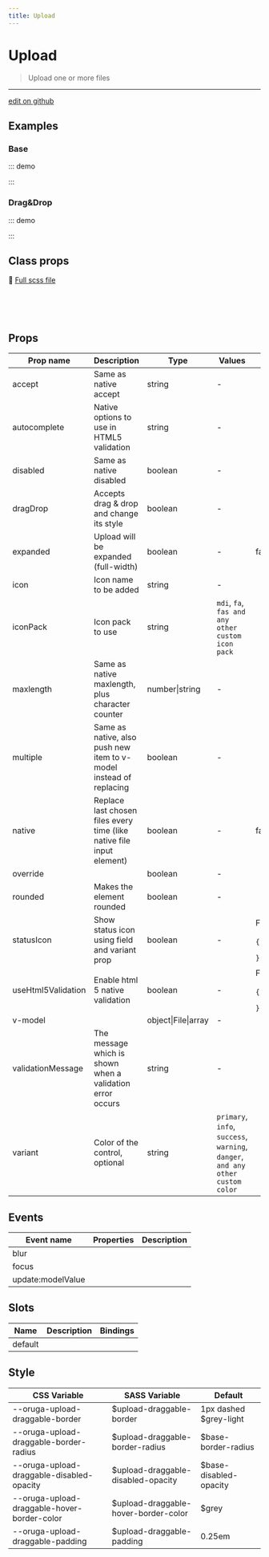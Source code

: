 ```yaml
---
title: Upload
---
```


# Upload

> Upload one or more files

> <CarbonAds />

---

<a href="https://github.com/oruga-ui/oruga/edit/develop/packages/docs/../oruga-next/src/components/upload/examples/Upload.md" class="docgen-edit-link">edit on github</a>

## Examples

### Base

::: demo
<template>
<o-field class="file">
<o-upload v-model="file">
<o-button tag="a" variant="primary">
<o-icon icon="upload"></o-icon>
<span>Click to upload</span>
</o-button>
</o-upload>
<span class="file-name" v-if="file">
{{ file.name }}
</span>
</o-field>
  
</template>

<script>
    export default {
        data() {
            return {
                file: null
            }
        }
    }
</script>

:::

### Drag&Drop

::: demo
<template>
<section>
<o-field>
<o-upload v-model="dropFiles"
                multiple
                drag-drop>
<section class="ex-center">
<p>
<o-icon
                            icon="upload"
                            size="is-large">
</o-icon>
</p>
<p>Drop your files here or click to upload</p>
</section>
</o-upload>
</o-field>

        <div class="tags">
            <span v-for="(file, index) in dropFiles"
                :key="index">
                {{file.name}}
                <o-button icon-left="times" size="small"
                    native-type="button"
                    @click="deleteDropFile(index)">
                </o-button>
            </span>
        </div>
    </section>

</template>

<script>
    export default {
        data() {
            return {
                dropFiles: []
            }
        },
        methods: {
            deleteDropFile(index) {
                this.dropFiles.splice(index, 1)
            }
        }
    }
</script>

<style>
.ex-center {
    text-align: center;
}
</style>

:::

## Class props

📄 [Full scss file](https://github.com/oruga-ui/oruga/blob/master/packages/oruga/src/scss/components/_upload.scss)

<br />

<br />
<br />

## Props

| Prop name          | Description                                                           | Type                | Values                                                                          | Default                                                                                                                                  |
| ------------------ | --------------------------------------------------------------------- | ------------------- | ------------------------------------------------------------------------------- | ---------------------------------------------------------------------------------------------------------------------------------------- |
| accept             | Same as native accept                                                 | string              | -                                                                               |                                                                                                                                          |
| autocomplete       | Native options to use in HTML5 validation                             | string              | -                                                                               |                                                                                                                                          |
| disabled           | Same as native disabled                                               | boolean             | -                                                                               |                                                                                                                                          |
| dragDrop           | Accepts drag & drop and change its style                              | boolean             | -                                                                               |                                                                                                                                          |
| expanded           | Upload will be expanded (full-width)                                  | boolean             | -                                                                               | false                                                                                                                                    |
| icon               | Icon name to be added                                                 | string              | -                                                                               |                                                                                                                                          |
| iconPack           | Icon pack to use                                                      | string              | `mdi`, `fa`, `fas and any other custom icon pack`                               |                                                                                                                                          |
| maxlength          | Same as native maxlength, plus character counter                      | number\|string      | -                                                                               |                                                                                                                                          |
| multiple           | Same as native, also push new item to v-model instead of replacing    | boolean             | -                                                                               |                                                                                                                                          |
| native             | Replace last chosen files every time (like native file input element) | boolean             | -                                                                               | false                                                                                                                                    |
| override           |                                                                       | boolean             | -                                                                               |                                                                                                                                          |
| rounded            | Makes the element rounded                                             | boolean             | -                                                                               |                                                                                                                                          |
| statusIcon         | Show status icon using field and variant prop                         | boolean             | -                                                                               | <div>From <b>config</b></div><br><code style='white-space: nowrap; padding: 0;'>{<br>&nbsp;&nbsp; "statusIcon": true<br>}</code>         |
| useHtml5Validation | Enable html 5 native validation                                       | boolean             | -                                                                               | <div>From <b>config</b></div><br><code style='white-space: nowrap; padding: 0;'>{<br>&nbsp;&nbsp; "useHtml5Validation": true<br>}</code> |
| v-model            |                                                                       | object\|File\|array | -                                                                               |                                                                                                                                          |
| validationMessage  | The message which is shown when a validation error occurs             | string              | -                                                                               |                                                                                                                                          |
| variant            | Color of the control, optional                                        | string              | `primary`, `info`, `success`, `warning`, `danger`, `and any other custom color` |                                                                                                                                          |

## Events

| Event name        | Properties | Description |
| ----------------- | ---------- | ----------- |
| blur              |            |
| focus             |            |
| update:modelValue |            |

## Slots

| Name    | Description | Bindings |
| ------- | ----------- | -------- |
| default |             |          |

## Style

| CSS Variable                                | SASS Variable                         | Default                 |
| ------------------------------------------- | ------------------------------------- | ----------------------- |
| --oruga-upload-draggable-border             | \$upload-draggable-border             | 1px dashed \$grey-light |
| --oruga-upload-draggable-border-radius      | \$upload-draggable-border-radius      | \$base-border-radius    |
| --oruga-upload-draggable-disabled-opacity   | \$upload-draggable-disabled-opacity   | \$base-disabled-opacity |
| --oruga-upload-draggable-hover-border-color | \$upload-draggable-hover-border-color | \$grey                  |
| --oruga-upload-draggable-padding            | \$upload-draggable-padding            | 0.25em                  |
